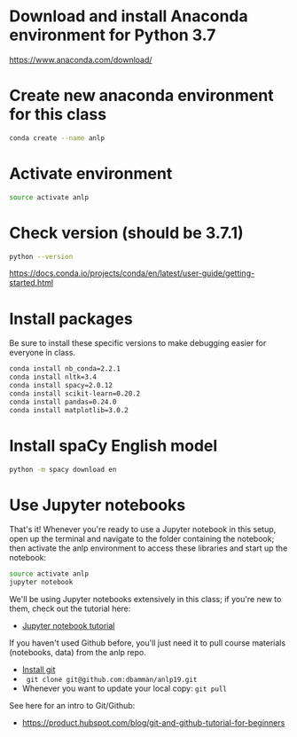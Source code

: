 # Download and install Anaconda environment for Python 3.7

https://www.anaconda.com/download/

# Create new anaconda environment for this class
```sh
conda create --name anlp
 ```

# Activate environment

```sh
source activate anlp
```

# Check version (should be 3.7.1)

```sh
python --version 
```
https://docs.conda.io/projects/conda/en/latest/user-guide/getting-started.html

# Install packages

Be sure to install these specific versions to make debugging easier for everyone in class.

```sh
conda install nb_conda=2.2.1
conda install nltk=3.4
conda install spacy=2.0.12
conda install scikit-learn=0.20.2
conda install pandas=0.24.0
conda install matplotlib=3.0.2
```

# Install spaCy English model

```sh
python -m spacy download en
```

# Use Jupyter notebooks

That's it! Whenever you're ready to use a Jupyter notebook in this setup, open up the terminal and navigate to the folder containing the notebook; then activate the anlp environment to access these libraries and start up the notebook:

```sh
source activate anlp
jupyter notebook
```

We'll be using Jupyter notebooks extensively in this class; if you're new to them, check out the tutorial here:

* [Jupyter notebook tutorial](https://www.dataquest.io/blog/jupyter-notebook-tutorial/)

If you haven't used Github before, you'll just need it to pull course materials (notebooks, data) from the anlp repo.

* [Install git](https://git-scm.com/book/en/v2/Getting-Started-Installing-Git)
* ` git clone git@github.com:dbamman/anlp19.git`
* Whenever you want to update your local copy: `git pull`

See here for an intro to Git/Github:


* https://product.hubspot.com/blog/git-and-github-tutorial-for-beginners


